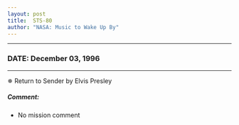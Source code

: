 ```yaml
---
layout: post
title:  STS-80
author: "NASA: Music to Wake Up By"
---
```


----
### DATE: December 03, 1996
----
✵ Return to Sender by Elvis Presley

##### Comment:
* No mission comment
